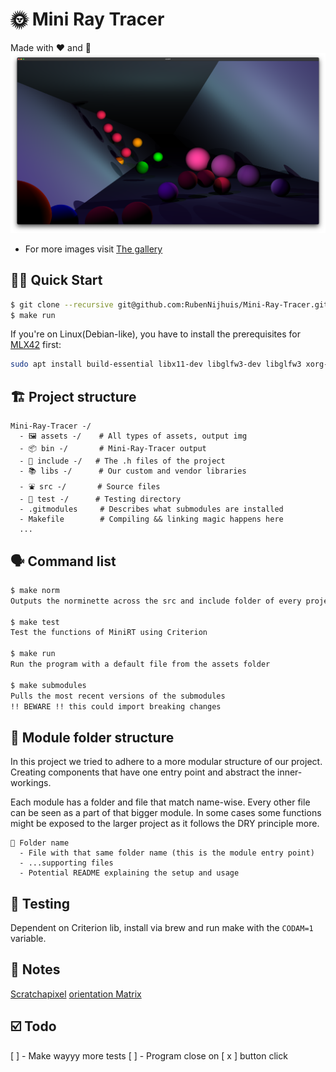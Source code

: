 # 🌞 Mini Ray Tracer

Made with ❤️ and 🌈
<img src="assets/halllway.png">

- For more images visit [The gallery](https://rubennijhuis.com/projects/minirt)

## 🏃‍♀️ Quick Start 
```sh
$ git clone --recursive git@github.com:RubenNijhuis/Mini-Ray-Tracer.git
$ make run
```

If you're on Linux(Debian-like), you have to install the prerequisites for [MLX42](https://github.com/codam-coding-college/MLX42/) first:
```sh
sudo apt install build-essential libx11-dev libglfw3-dev libglfw3 xorg-dev
```

## 🏗 Project structure
```
Mini-Ray-Tracer -/
  - 🖼 assets -/    # All types of assets, output img
  - 📦 bin -/       # Mini-Ray-Tracer output
  - 👀 include -/   # The .h files of the project
  - 📚 libs -/      # Our custom and vendor libraries
  - ⛲️ src -/       # Source files
  - 🧪 test -/      # Testing directory
  - .gitmodules     # Describes what submodules are installed
  - Makefile        # Compiling && linking magic happens here
  ...
```
## 🗣 Command list
```sh
$ make norm
Outputs the norminette across the src and include folder of every project

$ make test
Test the functions of MiniRT using Criterion

$ make run
Run the program with a default file from the assets folder

$ make submodules
Pulls the most recent versions of the submodules 
!! BEWARE !! this could import breaking changes
```

## 🎪 Module folder structure

In this project we tried to adhere to a more modular structure of our project. Creating components that have one entry point and abstract the inner-workings.

Each module has a folder and file that match name-wise. Every other file can be seen as a part of that bigger module. In some cases some functions might be exposed to the larger project as it follows the DRY principle more.

```
📁 Folder name
  - File with that same folder name (this is the module entry point)
  - ...supporting files
  - Potential README explaining the setup and usage
```

## 🧪 Testing
Dependent on Criterion lib, install via brew and run make with the `CODAM=1` variable.

## 📝 Notes
[Scratchapixel](https://www.scratchapixel.com/)
[orientation Matrix](https://en.wikipedia.org/wiki/orientation_matrix)

## ☑️ Todo
[ ] - Make wayyy more tests
[ ] - Program close on [ x ] button click  

